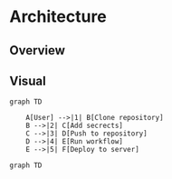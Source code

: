 # Architecture

## Overview

## Visual

```mermaid
graph TD

    A[User] -->|1| B[Clone repository]
    B -->|2| C[Add secrects]
    C -->|3| D[Push to repository]
    D -->|4| E[Run workflow]
    E -->|5| F[Deploy to server]

```

```mermaid
graph TD

```
